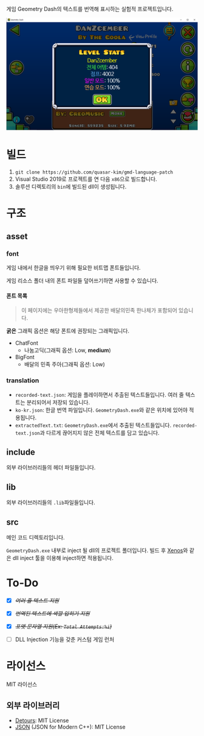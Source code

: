 게임 Geometry Dash의 텍스트를 번역해 표시하는 실험적 프로젝트입니다.

![한글로 번역된 텍스트를 보여주는 스크린샷](asset/screenshot/progress.png)

# 빌드
1. ```git clone https://github.com/quasar-kim/gmd-language-patch```
2. Visual Studio 2019로 프로젝트를 연 다음 ```x86```으로 빌드합니다.
3. 솔루션 디렉토리의 ```bin```에 빌드된 dll이 생성됩니다.

# 구조
## asset
### font
게임 내에서 한글을 띄우기 위해 필요한 비트맵 폰트들입니다.

게임 리소스 폴더 내의 폰트 파일들 덮어쓰기하면 사용할 수 있습니다.


#### 폰트 목록
> 이 페이지에는 우아한형제들에서 제공한 배달의민족 한나체가 포함되어 있습니다.

__굵은__ 그래픽 옵션은 해당 폰트에 권장되는 그래픽입니다.

 - ChatFont
   - 나눔고딕(그래픽 옵션: Low, __medium__)
 - BigFont
   - 배달의 민족 주아(그래픽 옵션: Low)


### translation
 - ```recorded-text.json```: 게임을 플레이하면서 추출된 텍스트들입니다. 여러 줄 텍스트는 분리되어서 저장되 있습니다.
 - ```ko-kr.json```: 한글 번역 파일입니다. ```GeometryDash.exe```와 같은 위치에 있어야 적용됩니다.
 - ```extractedText.txt```: ```GeometryDash.exe```에서 추출된 텍스트들입니다. ```recorded-text.json```과 다르게 끊어지지 않은 전체 텍스트를 담고 있습니다.

## include
외부 라이브러리들의 헤더 파일들입니다.

## lib
외부 라이브러리들의 ```.lib```파일들입니다.

## src
메인 코드 디렉토리입니다.

```GeometryDash.exe``` 내부로 inject 될 dll의 프로젝트 폴더입니다. 빌드 후 [Xenos](https://github.com/byronka/xenos)와 같은 dll inject 툴을 이용해 inject하면 적용됩니다.

# To-Do
- [X] ~~*여러 줄 텍스트 지원*~~
- [X] ~~*번역된 텍스트에 색깔 입히기 지원*~~
- [X] ~~*포맷 문자열 지원(Ex: ```Total Attempts:%i```)*~~

- [ ] DLL Injection 기능을 갖춘 커스텀 게임 런처

# 라이선스
MIT 라이선스

## 외부 라이브러리
 - [Detours](https://github.com/microsoft/Detours/blob/master/LICENSE.md): MIT License
 - [JSON](https://github.com/nlohmann/json/blob/develop/LICENSE.MIT) (JSON for Modern C++): MIT License
